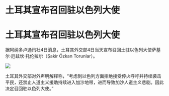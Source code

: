 # 土耳其宣布召回驻以色列大使

# 土耳其宣布召回驻以色列大使

据阿纳多卢通讯社4日消息，土耳其外交部4日当天宣布召回土驻以色列大使萨基尔·厄兹坎·托伦拉尔（Şakir Özkan Torunlar）。

![](https://inews.gtimg.com/om_bt/O6CT6WM_NpHhB_ebR0_MqGqFycyF7A3g-unbYIhycSoSMAA/1000)

土耳其外交部对外声明解释称，“考虑到以色列方面拒绝接受停火呼吁并持续袭击平民，还禁止人道主义援助持续进入加沙地带，进而导致加沙人道主义悲剧。因此决定召回驻以色列大使。”

